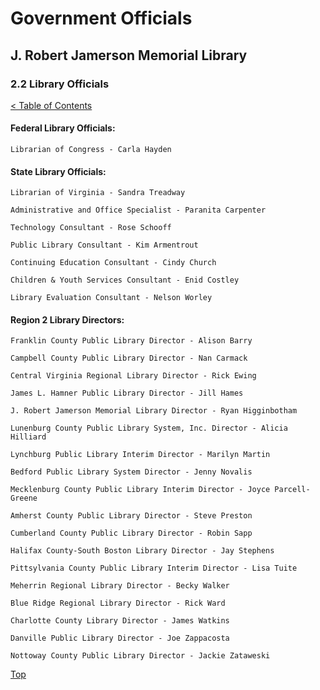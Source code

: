 [0]: ../README.md
[2.1]: library-officials.md

# Government Officials
## J. Robert Jamerson Memorial Library
### 2.2 Library Officials
[< Table of Contents][0]

#### Federal Library Officials:

	Librarian of Congress - Carla Hayden

#### State Library Officials:

	Librarian of Virginia - Sandra Treadway

	Administrative and Office Specialist - Paranita Carpenter

	Technology Consultant - Rose Schooff

	Public Library Consultant - Kim Armentrout

	Continuing Education Consultant - Cindy Church

	Children & Youth Services Consultant - Enid Costley

	Library Evaluation Consultant - Nelson Worley

#### Region 2 Library Directors:

	Franklin County Public Library Director - Alison Barry

	Campbell County Public Library Director - Nan Carmack

	Central Virginia Regional Library Director - Rick Ewing

	James L. Hamner Public Library Director - Jill Hames

	J. Robert Jamerson Memorial Library Director - Ryan Higginbotham

	Lunenburg County Public Library System, Inc. Director - Alicia Hilliard

	Lynchburg Public Library Interim Director - Marilyn Martin

	Bedford Public Library System Director - Jenny Novalis

	Mecklenburg County Public Library Interim Director - Joyce Parcell-Greene

	Amherst County Public Library Director - Steve Preston

	Cumberland County Public Library Director - Robin Sapp

	Halifax County-South Boston Library Director - Jay Stephens

	Pittsylvania County Public Library Interim Director - Lisa Tuite

	Meherrin Regional Library Director - Becky Walker

	Blue Ridge Regional Library Director - Rick Ward

	Charlotte County Library Director - James Watkins

	Danville Public Library Director - Joe Zappacosta

	Nottoway County Public Library Director - Jackie Zataweski

[Top][2.1]